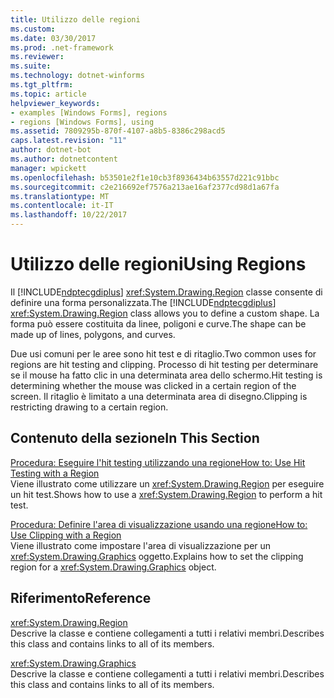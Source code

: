 ```yaml
---
title: Utilizzo delle regioni
ms.custom: 
ms.date: 03/30/2017
ms.prod: .net-framework
ms.reviewer: 
ms.suite: 
ms.technology: dotnet-winforms
ms.tgt_pltfrm: 
ms.topic: article
helpviewer_keywords:
- examples [Windows Forms], regions
- regions [Windows Forms], using
ms.assetid: 7809295b-870f-4107-a8b5-8386c298acd5
caps.latest.revision: "11"
author: dotnet-bot
ms.author: dotnetcontent
manager: wpickett
ms.openlocfilehash: b53501e2f1e10cb3f8936434b63557d221c91bbc
ms.sourcegitcommit: c2e216692ef7576a213ae16af2377cd98d1a67fa
ms.translationtype: MT
ms.contentlocale: it-IT
ms.lasthandoff: 10/22/2017
---
```

# <a name="using-regions"></a><span data-ttu-id="4862a-102">Utilizzo delle regioni</span><span class="sxs-lookup"><span data-stu-id="4862a-102">Using Regions</span></span>
<span data-ttu-id="4862a-103">Il [!INCLUDE[ndptecgdiplus](../../../../includes/ndptecgdiplus-md.md)] <xref:System.Drawing.Region> classe consente di definire una forma personalizzata.</span><span class="sxs-lookup"><span data-stu-id="4862a-103">The [!INCLUDE[ndptecgdiplus](../../../../includes/ndptecgdiplus-md.md)] <xref:System.Drawing.Region> class allows you to define a custom shape.</span></span> <span data-ttu-id="4862a-104">La forma può essere costituita da linee, poligoni e curve.</span><span class="sxs-lookup"><span data-stu-id="4862a-104">The shape can be made up of lines, polygons, and curves.</span></span>  
  
 <span data-ttu-id="4862a-105">Due usi comuni per le aree sono hit test e di ritaglio.</span><span class="sxs-lookup"><span data-stu-id="4862a-105">Two common uses for regions are hit testing and clipping.</span></span> <span data-ttu-id="4862a-106">Processo di hit testing per determinare se il mouse ha fatto clic in una determinata area dello schermo.</span><span class="sxs-lookup"><span data-stu-id="4862a-106">Hit testing is determining whether the mouse was clicked in a certain region of the screen.</span></span> <span data-ttu-id="4862a-107">Il ritaglio è limitato a una determinata area di disegno.</span><span class="sxs-lookup"><span data-stu-id="4862a-107">Clipping is restricting drawing to a certain region.</span></span>  
  
## <a name="in-this-section"></a><span data-ttu-id="4862a-108">Contenuto della sezione</span><span class="sxs-lookup"><span data-stu-id="4862a-108">In This Section</span></span>  
 [<span data-ttu-id="4862a-109">Procedura: Eseguire l'hit testing utilizzando una regione</span><span class="sxs-lookup"><span data-stu-id="4862a-109">How to: Use Hit Testing with a Region</span></span>](../../../../docs/framework/winforms/advanced/how-to-use-hit-testing-with-a-region.md)  
 <span data-ttu-id="4862a-110">Viene illustrato come utilizzare un <xref:System.Drawing.Region> per eseguire un hit test.</span><span class="sxs-lookup"><span data-stu-id="4862a-110">Shows how to use a <xref:System.Drawing.Region> to perform a hit test.</span></span>  
  
 [<span data-ttu-id="4862a-111">Procedura: Definire l'area di visualizzazione usando una regione</span><span class="sxs-lookup"><span data-stu-id="4862a-111">How to: Use Clipping with a Region</span></span>](../../../../docs/framework/winforms/advanced/how-to-use-clipping-with-a-region.md)  
 <span data-ttu-id="4862a-112">Viene illustrato come impostare l'area di visualizzazione per un <xref:System.Drawing.Graphics> oggetto.</span><span class="sxs-lookup"><span data-stu-id="4862a-112">Explains how to set the clipping region for a <xref:System.Drawing.Graphics> object.</span></span>  
  
## <a name="reference"></a><span data-ttu-id="4862a-113">Riferimento</span><span class="sxs-lookup"><span data-stu-id="4862a-113">Reference</span></span>  
 <xref:System.Drawing.Region>  
 <span data-ttu-id="4862a-114">Descrive la classe e contiene collegamenti a tutti i relativi membri.</span><span class="sxs-lookup"><span data-stu-id="4862a-114">Describes this class and contains links to all of its members.</span></span>  
  
 <xref:System.Drawing.Graphics>  
 <span data-ttu-id="4862a-115">Descrive la classe e contiene collegamenti a tutti i relativi membri.</span><span class="sxs-lookup"><span data-stu-id="4862a-115">Describes this class and contains links to all of its members.</span></span>
